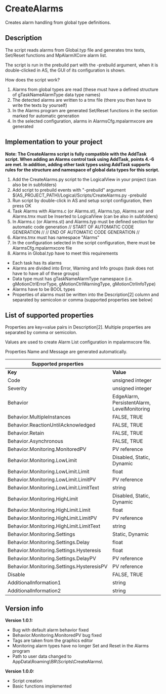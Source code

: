 # CreateAlarms

Creates alarm handling from global type definitions.

## Description

The script reads alarms from Global.typ file and generates tmx texts, Set/Reset functions and MpAlarmXCore alarm list.

The script is run in the prebuild part with the -prebuild argument, when it is double-clicked in AS, the GUI of its configuration is shown.

How does the script work?

1. Alarms from global types are read (these must have a defined structure of gTaskNameAlarmType data type names)
2. The detected alarms are written to a tmx file (there you then have to write the texts by yourself)
3. In the Alarms program are generated Set/Reset functions in the section marked for automatic generation
4. In the selected configuration, alarms in AlarmsCfg.mpalarmxcore are generated

## Implementation to your project

__Note: The CreateAlarms script is fully compatible with the AddTask script. When adding an Alarms control task using AddTask, points 4.-6 are met. In addition, adding other task types using AddTask supports rules for the structure and namespace of global data types for this script.__
1. Add the CreateAlarms.py script to the LogicalView in your project (can also be in subfolders)
2. Add script to prebuild events with "-prebuild" argument
    $(AS_PROJECT_PATH)/Logical/Scripts/CreateAlarms.py -prebuild
3. Run script by double-click in AS and setup script configuration, then press OK
4. Task Alarms with Alarms.c (or Alarms.st), Alarms.typ, Alarms.var and Alarms.tmx must be Inserted to LogicalView
    (can be also in subfolders)
5. In Alarms.c (or Alarms.st) and Alarms.typ must be defined section for automatic code generation
    // START OF AUTOMATIC CODE GENERATION //
    // END OF AUTOMATIC CODE GENERATION //
6. Alarms.tmx must has namespace "Alarms"
7. In the configuration selected in the script configuration, there must be AlarmsCfg.mpalarmxcore file
8. Alarms in Global.typ have to meet this requirements
- Each task has its alarms
- Alarms are divided into Error, Warning and Info groups (task does not have to have all of these groups)
- Data type must has gTaskNameAlarmType namespace (i.e. gMotionCtrlErrorType, gMotionCtrlWarningType, gMotionCtrlInfoType)
- Alarms have to be BOOL types
- Properties of alarms must be written into the Description[2] column and separated by semicolon or comma (supported properties see below)
            
## List of supported properties

Properties are key=value pairs in Description[2]. Multiple properties are separated by comma or semicolon.

Values are used to create Alarm List configuration in mpalarmxcore file.

Properties Name and Message are generated automatically.

| Supported properties                      |                                             |
|-------------------------------------------|---------------------------------------------|
| __Key__                                   | __Value__                                   |
| Code                                      | unsigned integer                            |
| Severity                                  | unsigned integer                            |
| Behavior                                  | EdgeAlarm, PersistentAlarm, LevelMonitoring |
| Behavior.MultipleInstances                | FALSE, TRUE                                 |
| Behavior.ReactionUntilAcknowledged        | FALSE, TRUE                                 |
| Behavior.Retain                           | FALSE, TRUE                                 |
| Behavior.Asynchronous                     | FALSE, TRUE                                 |
| Behavior.Monitoring.MonitoredPV           | PV reference                                |
| Behavior.Monitoring.LowLimit              | Disabled, Static, Dynamic                   |
| Behavior.Monitoring.LowLimit.Limit        | float                                       |
| Behavior.Monitoring.LowLimit.LimitPV      | PV reference                                |
| Behavior.Monitoring.LowLimit.LimitText    | string                                      |
| Behavior.Monitoring.HighLimit             | Disabled, Static, Dynamic                   |
| Behavior.Monitoring.HighLimit.Limit       | float                                       |
| Behavior.Monitoring.HighLimit.LimitPV     | PV reference                                |
| Behavior.Monitoring.HighLimit.LimitText   | string                                      |
| Behavior.Monitoring.Settings              | Static, Dynamic                             |
| Behavior.Monitoring.Settings.Delay        | float                                       |
| Behavior.Monitoring.Settings.Hysteresis   | float                                       |
| Behavior.Monitoring.Settings.DelayPV      | PV reference                                |
| Behavior.Monitoring.Settings.HysteresisPV | PV reference                                |
| Disable                                   | FALSE, TRUE                                 |
| AdditionalInformation1                    | string                                      |
| AdditionalInformation2                    | string                                      |

## Version info

__Version 1.0.1:__
- Bug with default alarm behavior fixed
- Behavior.Monitoring.MonitoredPV bug fixed
- Tags are taken from the graphics editor
- Monitoring alarm types have no longer Set and Reset in the Alarms program
- Path to user data changed to AppData\Roaming\BR\Scripts\CreateAlarms\
	
__Version 1.0.0:__

- Script creation
- Basic functions implemented
